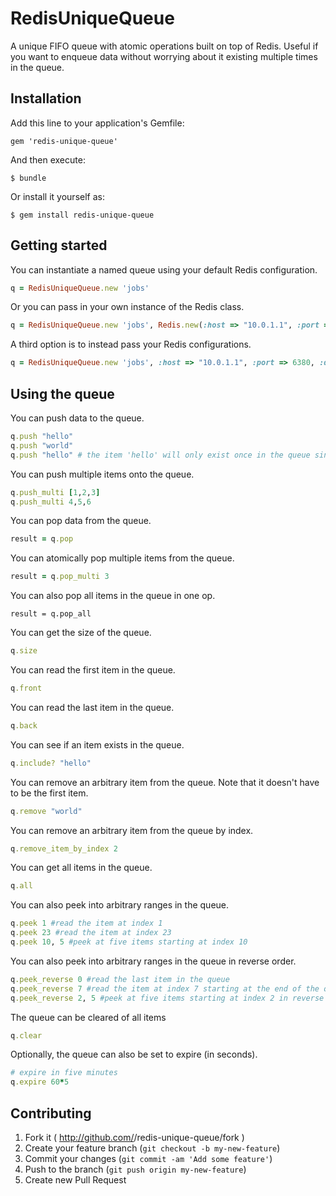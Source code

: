 # RedisUniqueQueue

A unique FIFO queue with atomic operations built on top of Redis. Useful if you want to enqueue data without worrying about it existing multiple times in the queue.


## Installation

Add this line to your application's Gemfile:

    gem 'redis-unique-queue'

And then execute:

    $ bundle

Or install it yourself as:

    $ gem install redis-unique-queue

## Getting started

You can instantiate a named queue using your default Redis configuration.

```ruby
q = RedisUniqueQueue.new 'jobs'
```

Or you can pass in your own instance of the Redis class.

```ruby
q = RedisUniqueQueue.new 'jobs', Redis.new(:host => "10.0.1.1", :port => 6380, :db => 15)
```

A third option is to instead pass your Redis configurations.

```ruby
q = RedisUniqueQueue.new 'jobs', :host => "10.0.1.1", :port => 6380, :db => 15
```

## Using the queue

You can push data to the queue.

```ruby
q.push "hello"
q.push "world"
q.push "hello" # the item 'hello' will only exist once in the queue since it is unique
```

You can push multiple items onto the queue.

```ruby
q.push_multi [1,2,3]
q.push_multi 4,5,6
```

You can pop data from the queue.

```ruby
result = q.pop
```

You can atomically pop multiple items from the queue.

```ruby
result = q.pop_multi 3
```

You can also pop all items in the queue in one op.

```
result = q.pop_all
```

You can get the size of the queue.

```ruby
q.size
```

You can read the first item in the queue.

```ruby
q.front
```

You can read the last item in the queue.

```ruby
q.back
```


You can see if an item exists in the queue.

```ruby
q.include? "hello"
```

You can remove an arbitrary item from the queue. Note that it doesn't have to be the first item.

```ruby
q.remove "world"
```

You can remove an arbitrary item from the queue by index.

```ruby
q.remove_item_by_index 2
```

You can get all items in the queue.

```ruby
q.all
```

You can also peek into arbitrary ranges in the queue.

```ruby
q.peek 1 #read the item at index 1
q.peek 23 #read the item at index 23
q.peek 10, 5 #peek at five items starting at index 10
```

You can also peek into arbitrary ranges in the queue in reverse order.

```ruby
q.peek_reverse 0 #read the last item in the queue
q.peek_reverse 7 #read the item at index 7 starting at the end of the queue
q.peek_reverse 2, 5 #peek at five items starting at index 2 in reverse order
```

The queue can be cleared of all items
```ruby
q.clear
```

Optionally, the queue can also be set to expire (in seconds).
```ruby
# expire in five minutes
q.expire 60*5
```



## Contributing

1. Fork it ( http://github.com/<my-github-username>/redis-unique-queue/fork )
2. Create your feature branch (`git checkout -b my-new-feature`)
3. Commit your changes (`git commit -am 'Add some feature'`)
4. Push to the branch (`git push origin my-new-feature`)
5. Create new Pull Request
